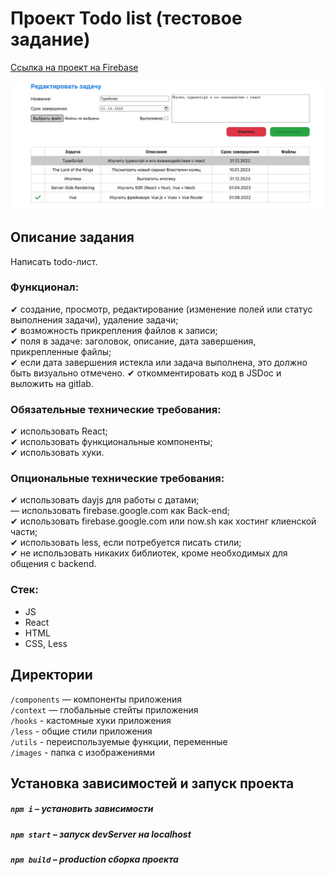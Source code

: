# Проект Todo list (тестовое задание)

[Ссылка на проект на Firebase](https://todo-list-dar-iva-7890.web.app/)

<img src="./public/promo.webp" alt="promo_img" />

## Описание задания

Написать todo-лист.

### Функционал:

✔ создание, просмотр, редактирование (изменение полей или статус выполнения задачи), удаление задачи;  
✔ возможность прикрепления файлов к записи;  
✔ поля в задаче: заголовок, описание, дата завершения, прикрепленные файлы;  
✔ если дата завершения истекла или задача выполнена, это должно быть визуально отмечено.
✔ откомментировать код в JSDoc и выложить на gitlab.

### Обязательные технические требования:  
✔ использовать React;  
✔ использовать функциональные компоненты;  
✔ использовать хуки.

### Опциональные технические требования:
✔ использовать dayjs для работы с датами;  
— использовать firebase.google.com как Back-end;  
✔ использовать firebase.google.com или now.sh как хостинг клиенской части;  
✔ использовать less, если потребуется писать стили;  
✔ не использовать никаких библиотек, кроме необходимых для общения с backend.

### Стек:

* JS
* React
* HTML
* CSS, Less

## Директории

`/components` — компоненты приложения  
`/context` — глобальные стейты приложения    
`/hooks` - кастомные хуки приложения  
`/less` - общие стили приложения  
`/utils` - переиспользуемые функции, переменные    
`/images` - папка с изображениями    


## Установка зависимостей и запуск проекта

##### `npm i` – установить зависимости

##### `npm start` – запуск devServer на localhost

##### `npm build` – production сборка проекта
